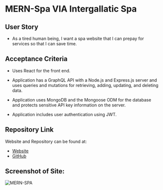 # MERN-Spa VIA Intergallatic Spa

## User Story

- As a tired human being, I want a spa website that I can prepay for services so that I can save time.

## Acceptance Criteria

- Uses React for the front end.

- Application has a GraphQL API with a Node.js and Express.js server and uses queries and mutations for retrieving, adding, updating, and deleting data.

- Application uses MongoDB and the Mongoose ODM for the database and protects sensitive API key information on the server.

- Application includes user authentication using JWT.

## Repository Link

Website and Repository can be found at:

- [Website](herokusite.com)
- [GitHub](https://github.com/xndroli/MERN-Spa.git)

## Screenshot of Site:

![MERN-SPA](screenshot.png)
